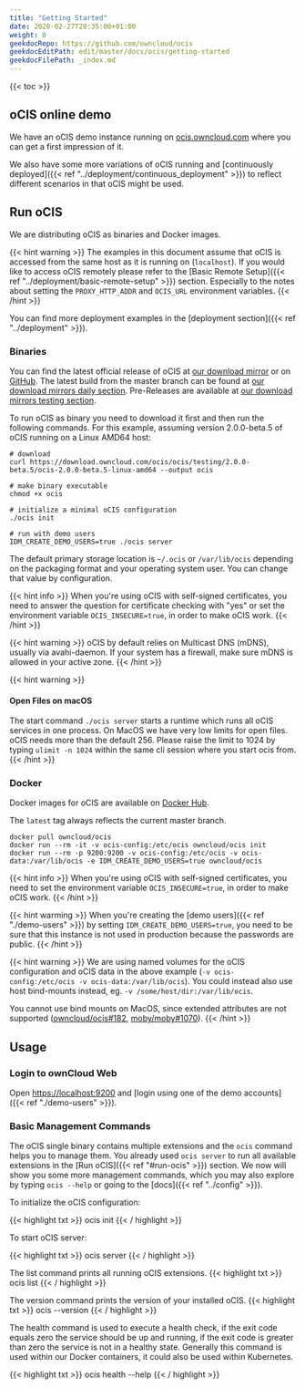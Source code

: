 ```yaml
---
title: "Getting Started"
date: 2020-02-27T20:35:00+01:00
weight: 0
geekdocRepo: https://github.com/owncloud/ocis
geekdocEditPath: edit/master/docs/ocis/getting-started
geekdocFilePath: _index.md
---
```


{{< toc >}}

## oCIS online demo

We have an oCIS demo instance running on [ocis.owncloud.com](https://ocis.owncloud.com) where you can get a first impression of it.

We also have some more variations of oCIS running and [continuously deployed]({{< ref "../deployment/continuous_deployment" >}}) to reflect different scenarios in that oCIS might be used.

## Run oCIS

We are distributing oCIS as binaries and Docker images.

{{< hint warning >}}
The examples in this document assume that oCIS is accessed from the same host as it is running on (`localhost`). If you would like
to access oCIS remotely please refer to the [Basic Remote Setup]({{< ref "../deployment/basic-remote-setup" >}}) section. Especially
to the notes about setting the `PROXY_HTTP_ADDR` and `OCIS_URL` environment variables.
{{< /hint >}}

You can find more deployment examples in the [deployment section]({{< ref "../deployment" >}}).

### Binaries

You can find the latest official release of oCIS at [our download mirror](https://download.owncloud.com/ocis/ocis/stable/) or on [GitHub](https://github.com/owncloud/ocis/releases).
The latest build from the master branch can be found at [our download mirrors daily section](https://download.owncloud.com/ocis/ocis/daily/). Pre-Releases are available at [our download mirrors testing section](https://download.owncloud.com/ocis/ocis/testing/).

To run oCIS as binary you need to download it first and then run the following commands.
For this example, assuming version 2.0.0-beta.5 of oCIS running on a Linux AMD64 host:

```console
# download
curl https://download.owncloud.com/ocis/ocis/testing/2.0.0-beta.5/ocis-2.0.0-beta.5-linux-amd64 --output ocis

# make binary executable
chmod +x ocis

# initialize a minimal oCIS configuration
./ocis init

# run with demo users
IDM_CREATE_DEMO_USERS=true ./ocis server
```

The default primary storage location is `~/.ocis` or `/var/lib/ocis` depending on the packaging format and your operating system user. You can change that value by configuration.

{{< hint info >}}
When you're using oCIS with self-signed certificates, you need to answer the question for certificate checking with "yes" or set the environment variable `OCIS_INSECURE=true`, in order to make oCIS work.
{{< /hint >}}

{{< hint warning >}}
oCIS by default relies on Multicast DNS (mDNS), usually via avahi-daemon. If your system has a firewall, make sure mDNS is allowed in your active zone.
{{< /hint >}}

{{< hint warning >}}

#### Open Files on macOS

The start command `./ocis server` starts a runtime which runs all oCIS services in one process. On MacOS we have very low limits for open files. oCIS needs more than the default 256. Please raise the limit to 1024 by typing `ulimit -n 1024` within the same cli session where you start ocis from.
{{< /hint >}}

### Docker

Docker images for oCIS are available on [Docker Hub](https://hub.docker.com/r/owncloud/ocis).

The `latest` tag always reflects the current master branch.

```console
docker pull owncloud/ocis
docker run --rm -it -v ocis-config:/etc/ocis owncloud/ocis init
docker run --rm -p 9200:9200 -v ocis-config:/etc/ocis -v ocis-data:/var/lib/ocis -e IDM_CREATE_DEMO_USERS=true owncloud/ocis
```

{{< hint info >}}
When you're using oCIS with self-signed certificates, you need to set the environment variable `OCIS_INSECURE=true`, in order to make oCIS work.
{{< /hint >}}

{{< hint warming >}}
When you're creating the [demo users]({{< ref "./demo-users" >}}) by setting `IDM_CREATE_DEMO_USERS=true`, you need to be sure that this instance is not used in production because the passwords are public.
{{< /hint >}}

{{< hint warning >}}
We are using named volumes for the oCIS configuration and oCIS data in the above example (`-v ocis-config:/etc/ocis -v ocis-data:/var/lib/ocis`). You could instead also use host bind-mounts instead, eg. `-v /some/host/dir:/var/lib/ocis`.

You cannot use bind mounts on MacOS, since extended attributes are not supported ([owncloud/ocis#182](https://github.com/owncloud/ocis/issues/182), [moby/moby#1070](https://github.com/moby/moby/issues/1070)).
{{< /hint >}}

## Usage

### Login to ownCloud Web

Open [https://localhost:9200](https://localhost:9200) and [login using one of the demo accounts]({{< ref "./demo-users" >}}).

### Basic Management Commands

The oCIS single binary contains multiple extensions and the `ocis` command helps you to manage them. You already used `ocis server` to run all available extensions in the [Run oCIS]({{< ref "#run-ocis" >}}) section. We now will show you some more management commands, which you may also explore by typing `ocis --help` or going to the [docs]({{< ref "../config" >}}).

To initialize the oCIS configuration:

{{< highlight txt >}}
ocis init
{{< / highlight >}}

To start oCIS server:

{{< highlight txt >}}
ocis server
{{< / highlight >}}

The list command prints all running oCIS extensions.
{{< highlight txt >}}
ocis list
{{< / highlight >}}

The version command prints the version of your installed oCIS.
{{< highlight txt >}}
ocis --version
{{< / highlight >}}

The health command is used to execute a health check, if the exit code equals zero the service should be up and running, if the exit code is greater than zero the service is not in a healthy state. Generally this command is used within our Docker containers, it could also be used within Kubernetes.

{{< highlight txt >}}
ocis health --help
{{< / highlight >}}
